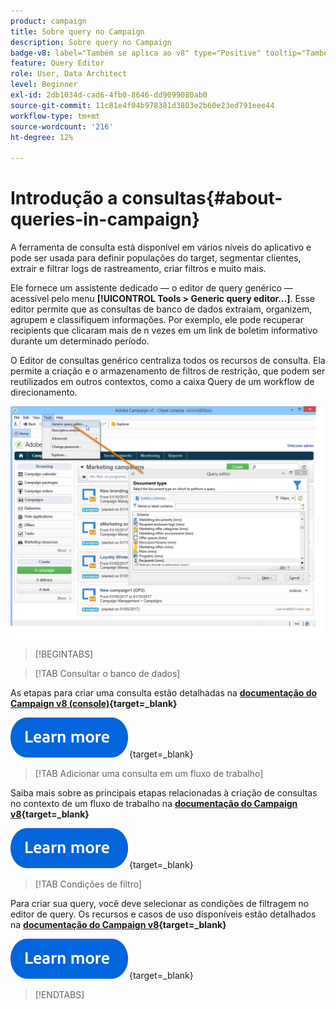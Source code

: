 ```yaml
---
product: campaign
title: Sobre query no Campaign
description: Sobre query no Campaign
badge-v8: label="Também se aplica ao v8" type="Positive" tooltip="Também se aplica ao Campaign v8"
feature: Query Editor
role: User, Data Architect
level: Beginner
exl-id: 2db1034d-cad6-4fb0-8646-dd9099080ab0
source-git-commit: 11c81e4f04b978381d3803e2b60e23ed791eee44
workflow-type: tm+mt
source-wordcount: '216'
ht-degree: 12%

---
```


# Introdução a consultas{#about-queries-in-campaign}

A ferramenta de consulta está disponível em vários níveis do aplicativo e pode ser usada para definir populações do target, segmentar clientes, extrair e filtrar logs de rastreamento, criar filtros e muito mais.

Ele fornece um assistente dedicado — o editor de query genérico — acessível pelo menu **[!UICONTROL Tools > Generic query editor...]**. Esse editor permite que as consultas de banco de dados extraiam, organizem, agrupem e classifiquem informações. Por exemplo, ele pode recuperar recipients que clicaram mais de n vezes em um link de boletim informativo durante um determinado período.

O Editor de consultas genérico centraliza todos os recursos de consulta. Ela permite a criação e o armazenamento de filtros de restrição, que podem ser reutilizados em outros contextos, como a caixa Query de um workflow de direcionamento.

![Acesse o editor de consultas e selecione uma tabela](assets/query_editor_nveau_21.png)


>[!BEGINTABS]

>[!TAB Consultar o banco de dados]

As etapas para criar uma consulta estão detalhadas na **[documentação do Campaign v8 (console)](https://experienceleague.adobe.com/en/docs/campaign/campaign-v8/data/query/query-editor){target=_blank}**


[![imagem](../../assets/do-not-localize/learn-more-button.svg)](https://experienceleague.adobe.com/en/docs/campaign/campaign-v8/data/query/query-editor){target=_blank}


>[!TAB Adicionar uma consulta em um fluxo de trabalho]

Saiba mais sobre as principais etapas relacionadas à criação de consultas no contexto de um fluxo de trabalho na **[documentação do Campaign v8](https://experienceleague.adobe.com/pt-br/docs/campaign/automation/workflows/wf-activities/targeting-activities/query){target=_blank}**

[![imagem](../../assets/do-not-localize/learn-more-button.svg)](https://experienceleague.adobe.com/pt-br/docs/campaign/automation/workflows/wf-activities/targeting-activities/query){target=_blank}

>[!TAB Condições de filtro]

Para criar sua query, você deve selecionar as condições de filtragem no editor de query. Os recursos e casos de uso disponíveis estão detalhados na **[documentação do Campaign v8](https://experienceleague.adobe.com/en/docs/campaign/campaign-v8/data/query/filter-conditions){target=_blank}**

[![imagem](../../assets/do-not-localize/learn-more-button.svg)](https://experienceleague.adobe.com/en/docs/campaign/campaign-v8/data/query/filter-conditions){target=_blank}

>[!ENDTABS]

